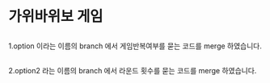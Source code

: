 # 가위바위보 게임
##
1.option 이라는 이름의 branch 에서 게임반복여부를 묻는 코드를 merge 하였습니다.
##
2.option2 라는 이름의 branch 에서 라운드 횟수를 묻는 코드를 merge 하였습니다.
